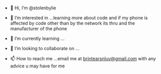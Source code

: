 - 👋 Hi, I’m @stolenbylie
- 👀 I’m interested in ...learning more about code and if my phone is affected by code other than by the network its thru and the manufacturer of the phone

- 🌱 I’m currently learning ...
- 💞️ I’m looking to collaborate on ...
- 📫 How to reach me ...email me at brintearsnluv@gmail.com with any advice u may have for me

<!---
stolenbylie/stolenbylie is a ✨ special ✨ repository because its `README.md` (this file) appears on your GitHub profile.
You can click the Preview link to take a look at your changes.
--->
